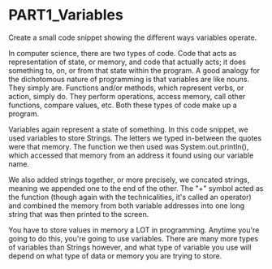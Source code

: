 # PART1_Variables
Create a small code snippet showing the different ways variables operate.

In computer science, there are two types of code. Code that acts as
representation of state, or memory, and code that actually acts; it
does something to, on, or from that state within the program. A good
analogy for the dichotomous nature of programming is that variables
are like nouns. They simply are. Functions and/or methods, which 
represent verbs, or action, simply do. They perform operations, 
access memory, call other functions, compare values, etc. Both these
types of code make up a program.

Variables again represent a state of something. In this code snippet,
we used variables to store Strings. The letters we typed in-between the
quotes were that memory. The function we then used was System.out.println(),
which accessed that memory from an address it found using our variable
name. 

We also added strings together, or more precisely, we concated strings,
meaning we appended one to the end of the other. The "+" symbol acted
as the function (though again with the technicalities, it's called an
operator) and combined the memory from both variable addresses into
one long string that was then printed to the screen. 

You have to store values in memory a LOT in programming. Anytime you're
going to do this, you're going to use variables. There are many more types
of variables than Strings however, and what type of variable you use will
depend on what type of data or memory you are trying to store.